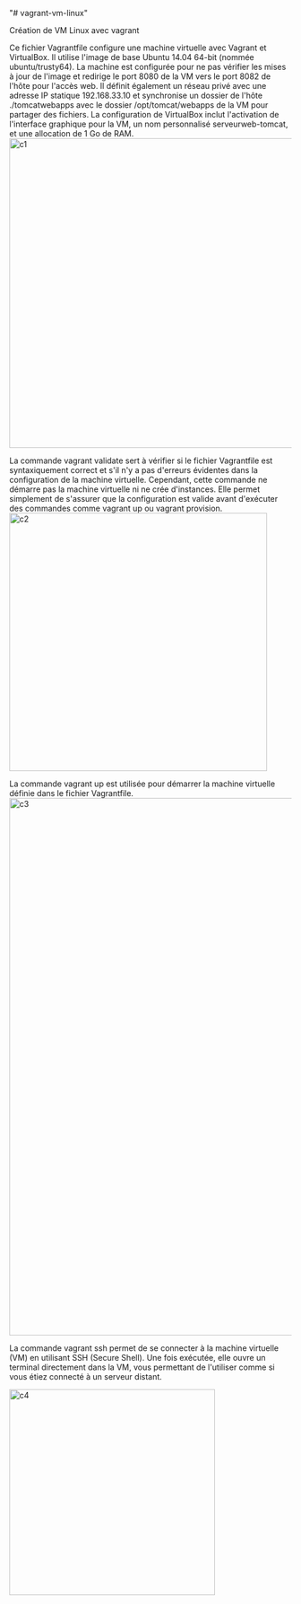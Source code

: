"# vagrant-vm-linux" 

Création de VM Linux avec vagrant

Ce fichier Vagrantfile configure une machine virtuelle avec Vagrant et VirtualBox.
Il utilise l'image de base Ubuntu 14.04 64-bit (nommée ubuntu/trusty64). 
La machine est configurée pour ne pas vérifier les mises à jour de l'image et 
redirige le port 8080 de la VM vers le port 8082 de l'hôte pour l'accès web.
Il définit également un réseau privé avec une adresse IP statique 192.168.33.10 et 
synchronise un dossier de l'hôte ./tomcatwebapps avec le dossier /opt/tomcat/webapps de la 
VM pour partager des fichiers.
La configuration de VirtualBox inclut l'activation de l'interface graphique pour la VM, 
un nom personnalisé serveurweb-tomcat, et une allocation de 1 Go de RAM.
<img width="552" alt="c1" src="https://github.com/user-attachments/assets/0712afc0-d5a7-4a6b-a37d-e668f3ff8bf7" />

La commande vagrant validate sert à vérifier si le fichier Vagrantfile est syntaxiquement 
correct et s'il n'y a pas d'erreurs évidentes dans la configuration de la machine virtuelle. 
Cependant, cette commande ne démarre pas la machine virtuelle ni ne crée d'instances. Elle permet 
simplement de s'assurer que la configuration est valide avant d'exécuter des commandes comme vagrant up ou vagrant provision.
<img width="460" alt="c2" src="https://github.com/user-attachments/assets/55e0a18c-3422-4e69-a18d-91691949c551" />

La commande vagrant up est utilisée pour démarrer la machine virtuelle définie dans le fichier Vagrantfile.
<img width="958" alt="c3" src="https://github.com/user-attachments/assets/753dd28d-28d7-4706-9a87-2de59a6a68b8" />

La commande vagrant ssh permet de se connecter à la machine virtuelle (VM) en utilisant SSH 
(Secure Shell). Une fois exécutée, elle ouvre un terminal directement dans la VM, vous permettant
de l'utiliser comme si vous étiez connecté à un serveur distant.

<img width="367" alt="c4" src="https://github.com/user-attachments/assets/8bd88d9f-cefb-4fba-8d8b-d08226663793" />

